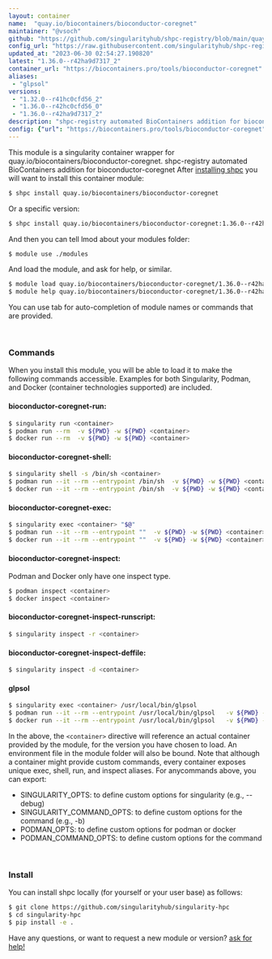 ```yaml
---
layout: container
name:  "quay.io/biocontainers/bioconductor-coregnet"
maintainer: "@vsoch"
github: "https://github.com/singularityhub/shpc-registry/blob/main/quay.io/biocontainers/bioconductor-coregnet/container.yaml"
config_url: "https://raw.githubusercontent.com/singularityhub/shpc-registry/main/quay.io/biocontainers/bioconductor-coregnet/container.yaml"
updated_at: "2023-06-30 02:54:27.190820"
latest: "1.36.0--r42ha9d7317_2"
container_url: "https://biocontainers.pro/tools/bioconductor-coregnet"
aliases:
 - "glpsol"
versions:
 - "1.32.0--r41hc0cfd56_2"
 - "1.36.0--r42hc0cfd56_0"
 - "1.36.0--r42ha9d7317_2"
description: "shpc-registry automated BioContainers addition for bioconductor-coregnet"
config: {"url": "https://biocontainers.pro/tools/bioconductor-coregnet", "maintainer": "@vsoch", "description": "shpc-registry automated BioContainers addition for bioconductor-coregnet", "latest": {"1.36.0--r42ha9d7317_2": "sha256:c89ed8a4347761771942a5937d9c3e793d8191aa05b8566752a51446f699f85f"}, "tags": {"1.32.0--r41hc0cfd56_2": "sha256:e1d16ac6afb96a0cdab9c0b0c3f8db2f496ad2bff5917c64a15d5d502a0e3d0b", "1.36.0--r42hc0cfd56_0": "sha256:c721a18fa153e5809162ba2af04785e117a020da9752aeedf01e0293597d2dd2", "1.36.0--r42ha9d7317_2": "sha256:c89ed8a4347761771942a5937d9c3e793d8191aa05b8566752a51446f699f85f"}, "docker": "quay.io/biocontainers/bioconductor-coregnet", "aliases": {"glpsol": "/usr/local/bin/glpsol"}}
---
```


This module is a singularity container wrapper for quay.io/biocontainers/bioconductor-coregnet.
shpc-registry automated BioContainers addition for bioconductor-coregnet
After [installing shpc](#install) you will want to install this container module:


```bash
$ shpc install quay.io/biocontainers/bioconductor-coregnet
```

Or a specific version:

```bash
$ shpc install quay.io/biocontainers/bioconductor-coregnet:1.36.0--r42ha9d7317_2
```

And then you can tell lmod about your modules folder:

```bash
$ module use ./modules
```

And load the module, and ask for help, or similar.

```bash
$ module load quay.io/biocontainers/bioconductor-coregnet/1.36.0--r42ha9d7317_2
$ module help quay.io/biocontainers/bioconductor-coregnet/1.36.0--r42ha9d7317_2
```

You can use tab for auto-completion of module names or commands that are provided.

<br>

### Commands

When you install this module, you will be able to load it to make the following commands accessible.
Examples for both Singularity, Podman, and Docker (container technologies supported) are included.

#### bioconductor-coregnet-run:

```bash
$ singularity run <container>
$ podman run --rm  -v ${PWD} -w ${PWD} <container>
$ docker run --rm  -v ${PWD} -w ${PWD} <container>
```

#### bioconductor-coregnet-shell:

```bash
$ singularity shell -s /bin/sh <container>
$ podman run --it --rm --entrypoint /bin/sh  -v ${PWD} -w ${PWD} <container>
$ docker run --it --rm --entrypoint /bin/sh  -v ${PWD} -w ${PWD} <container>
```

#### bioconductor-coregnet-exec:

```bash
$ singularity exec <container> "$@"
$ podman run --it --rm --entrypoint ""  -v ${PWD} -w ${PWD} <container> "$@"
$ docker run --it --rm --entrypoint ""  -v ${PWD} -w ${PWD} <container> "$@"
```

#### bioconductor-coregnet-inspect:

Podman and Docker only have one inspect type.

```bash
$ podman inspect <container>
$ docker inspect <container>
```

#### bioconductor-coregnet-inspect-runscript:

```bash
$ singularity inspect -r <container>
```

#### bioconductor-coregnet-inspect-deffile:

```bash
$ singularity inspect -d <container>
```


#### glpsol

```bash
$ singularity exec <container> /usr/local/bin/glpsol
$ podman run --it --rm --entrypoint /usr/local/bin/glpsol   -v ${PWD} -w ${PWD} <container> -c " $@"
$ docker run --it --rm --entrypoint /usr/local/bin/glpsol   -v ${PWD} -w ${PWD} <container> -c " $@"
```



In the above, the `<container>` directive will reference an actual container provided
by the module, for the version you have chosen to load. An environment file in the
module folder will also be bound. Note that although a container
might provide custom commands, every container exposes unique exec, shell, run, and
inspect aliases. For anycommands above, you can export:

 - SINGULARITY_OPTS: to define custom options for singularity (e.g., --debug)
 - SINGULARITY_COMMAND_OPTS: to define custom options for the command (e.g., -b)
 - PODMAN_OPTS: to define custom options for podman or docker
 - PODMAN_COMMAND_OPTS: to define custom options for the command

<br>

### Install

You can install shpc locally (for yourself or your user base) as follows:

```bash
$ git clone https://github.com/singularityhub/singularity-hpc
$ cd singularity-hpc
$ pip install -e .
```

Have any questions, or want to request a new module or version? [ask for help!](https://github.com/singularityhub/singularity-hpc/issues)